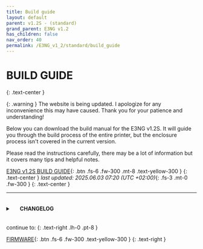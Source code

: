 ```yaml
---
title: Build guide
layout: default
parent: v1.2S - (standard)
grand_parent: E3NG v1.2
has_children: false
nav_order: 40
permalink: /E3NG_v1_2/standard/build_guide
---
```

# BUILD GUIDE
{: .text-center }

{: .warning }
The website is being updated. I apologize for any inconvenience this may have caused. Thank you for your patience and understanding!

Below you can download the build manual for the E3NG v1.2S.
It will guide you through the build process of the entire printer, but the enclosure process isn't covered in the current version.

Please read the instructions carefully, there may be a lot of information but it covers many tips and helpful notes.

[E3NG v1.2S BUILD GUIDE]{: .btn .fs-6 .fw-300 .mt-8 .text-yellow-300 }
{: .text-center }
_last updated: 2025.06.03 07:20 (UTC +02:00)_{: .fs-3 .mt-0 .fw-300 }
{: .text-center }

---

<details>
    <summary><h4 style="display:inline-block;margin-left:1.5em"> CHANGELOG </h4></summary>
    <p>2025.06.03 - Initial public release</p>
</details>

continue to:
{: .text-right .lh-0 .pt-8 }

[FIRMWARE]{: .btn .fs-6 .fw-300 .text-yellow-300 }
{: .text-right }

[FIRMWARE]: https://rh3d.xyz/E3NG_v1_2/standard/firmware
[E3NG v1.2S BUILD GUIDE]: ./assets/docs/Build_guide_E3NG_v1.2S.pdf
